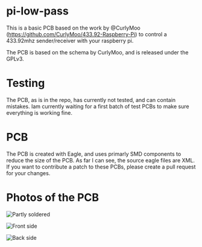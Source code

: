 pi-low-pass
===========

This is a basic PCB based on the work by @CurlyMoo (https://github.com/CurlyMoo/433.92-Raspberry-Pi) to control a 433.92mhz sender/receiver with your raspberry pi.

The PCB is based on the schema by CurlyMoo, and is released under the GPLv3.

Testing
===========
The PCB, as is in the repo, has currently not tested, and can contain mistakes. Iam currently waiting for a first batch of test PCBs to make sure everything is working fine.


PCB
===========
The PCB is created with Eagle, and uses primarly SMD components to reduce the size of the PCB. As far I can see, the source eagle files are XML. If you want to contribute a patch to these PCBs, please create a pull request for your changes.

Photos of the PCB
===========
![Partly soldered](blob/master/photos/pi-low-pass-IMG_5269-130906.jpg?raw=true)

![Front side](blob/master/photos/pi-low-pass-IMG_5270-130906.jpg?raw=true)

![Back side](blob/master/photos/pi-low-pass-IMG_5271-130906.jpg?raw=true)

